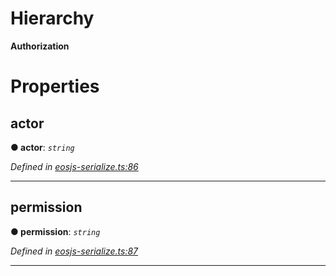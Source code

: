 

# Hierarchy

**Authorization**

# Properties

<a id="actor"></a>

##  actor

**● actor**: *`string`*

*Defined in [eosjs-serialize.ts:86](https://github.com/EOSIO/eosjs/blob/a2c7836/src/eosjs-serialize.ts#L86)*

___
<a id="permission"></a>

##  permission

**● permission**: *`string`*

*Defined in [eosjs-serialize.ts:87](https://github.com/EOSIO/eosjs/blob/a2c7836/src/eosjs-serialize.ts#L87)*

___


